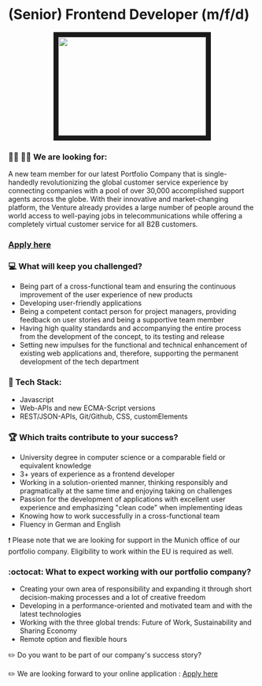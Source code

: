 # (Senior) Frontend Developer (m/f/d)

<p align="center">
<img src="https://img-9gag-fun.9cache.com/photo/aqKmw8Y_460s.jpg"
width="300" height="200" border="10"/>
</p>

### :woman_technologist: :man_technologist: We are looking for:

A new team member for our latest Portfolio Company that is single-handedly revolutionizing the global customer service experience 
by connecting companies with a pool of over 30,000 accomplished support agents across the globe. 
With their innovative and market-changing platform, the Venture already provides
a large number of people around the world access to well-paying jobs in telecommunications while offering a completely virtual customer service for all B2B customers.



### [Apply here](https://grnh.se/44943ef72us)

### :computer: What will keep you challenged?

* Being part of a cross-functional team and ensuring the continuous improvement of the user experience of new products
* Developing user-friendly applications
* Being a competent contact person for project managers, providing feedback on user stories and being a supportive team member
* Having high quality standards and accompanying the entire process from the development of the concept, to its testing and release
* Setting new impulses for the functional and technical enhancement of existing web applications and, therefore, supporting the permanent development of the tech department


### 🧰 Tech Stack: 

* Javascript 
* Web-APIs and new ECMA-Script versions
* REST/JSON-APIs, Git/Github, CSS, customElements


### :trophy: Which traits contribute to your success?

* University degree in computer science or a comparable field or equivalent knowledge
* 3+ years of experience as a frontend developer
* Working in a solution-oriented manner, thinking responsibly and pragmatically at the same time and enjoying taking on challenges
* Passion for the development of applications with excellent user experience and emphasizing "clean code" when implementing ideas
* Knowing how to work successfully in a cross-functional team
* Fluency in German and English


❗ Please note that we are looking for support in the Munich office of our portfolio company. Eligibility to work within the EU is required as well.

### :octocat: What to expect working with our portfolio company?

* Creating your own area of responsibility and expanding it through short decision-making processes and a lot of creative freedom
* Developing in a performance-oriented and motivated team and with the latest technologies
* Working with the three global trends: Future of Work, Sustainability and Sharing Economy 
* Remote option and flexible hours


:pencil2: Do you want to be part of our company's success story?

:pencil2: We are looking forward to your online application : [Apply here](https://grnh.se/44943ef72us)
